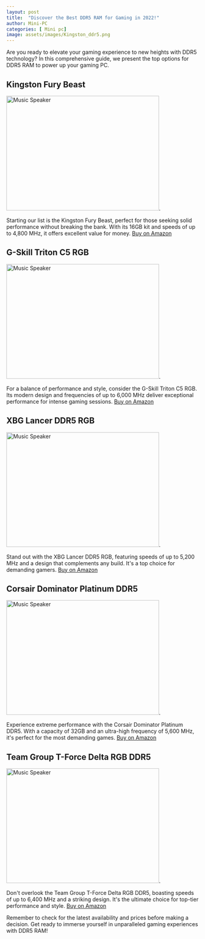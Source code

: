 ```yaml
---
layout: post
title:  "Discover the Best DDR5 RAM for Gaming in 2022!"
author: Mini-PC
categories: [ Mini pc]
image: assets/images/Kingston_ddr5.png
--- 
```

Are you ready to elevate your gaming experience to new heights with DDR5 technology? In this comprehensive guide, we present the top options for DDR5 RAM to power up your gaming PC.

## **Kingston Fury Beast**
<img src="https://m.media-amazon.com/images/I/71Y-MK6-fsL._AC_SL1500_.jpg" alt="Music Speaker" width="400" height="300">. 

Starting our list is the Kingston Fury Beast, perfect for those seeking solid performance without breaking the bank. With its 16GB kit and speeds of up to 4,800 MHz, it offers excellent value for money. [Buy on Amazon](https://amzn.to/3U58rw5)

## **G-Skill Triton C5 RGB**
<img src="https://m.media-amazon.com/images/I/61Xs79LONHL._AC_SL1280_.jpg" alt="Music Speaker" width="400" height="300">. 

For a balance of performance and style, consider the G-Skill Triton C5 RGB. Its modern design and frequencies of up to 6,000 MHz deliver exceptional performance for intense gaming sessions. [Buy on Amazon](https://amzn.to/3TJQEtb)

## **XBG Lancer DDR5 RGB**
<img src="https://m.media-amazon.com/images/I/51PY60lCeHL._AC_SL1000_.jpg" alt="Music Speaker" width="400" height="300">. 

Stand out with the XBG Lancer DDR5 RGB, featuring speeds of up to 5,200 MHz and a design that complements any build. It's a top choice for demanding gamers. [Buy on Amazon](https://amzn.to/3PSjzdv)

## **Corsair Dominator Platinum DDR5**
<img src="https://m.media-amazon.com/images/I/710PpEzCpRL._AC_SL1500_.jpg" alt="Music Speaker" width="400" height="300">. 

Experience extreme performance with the Corsair Dominator Platinum DDR5. With a capacity of 32GB and an ultra-high frequency of 5,600 MHz, it's perfect for the most demanding games. [Buy on Amazon](https://amzn.to/3PRVQKf)

## **Team Group T-Force Delta RGB DDR5**
<img src="https://m.media-amazon.com/images/I/81aBGTzloeL._AC_SL1500_.jpg" alt="Music Speaker" width="400" height="300">. 

Don't overlook the Team Group T-Force Delta RGB DDR5, boasting speeds of up to 6,400 MHz and a striking design. It's the ultimate choice for top-tier performance and style. [Buy on Amazon](https://amzn.to/4an76Xs)

Remember to check for the latest availability and prices before making a decision. Get ready to immerse yourself in unparalleled gaming experiences with DDR5 RAM!


